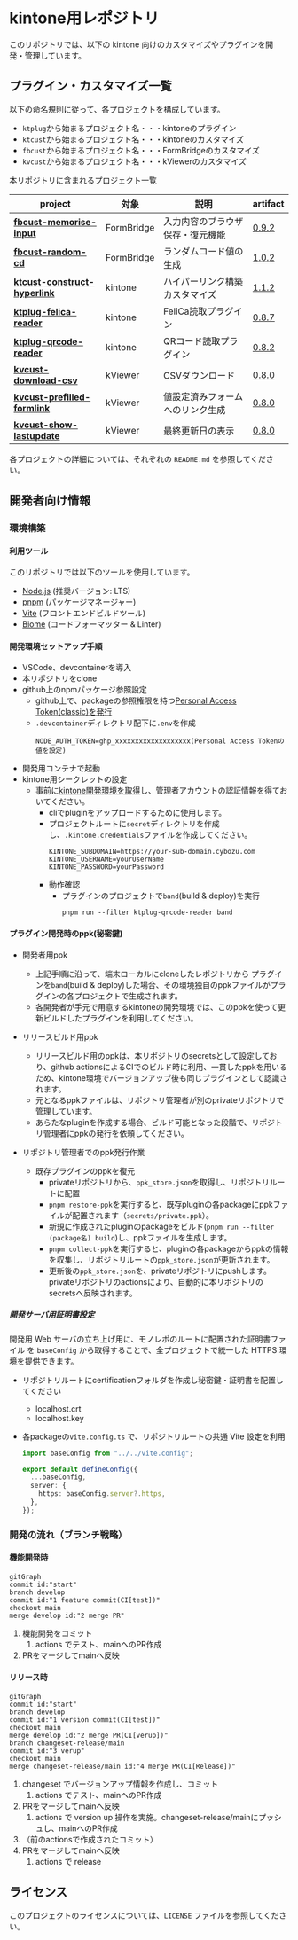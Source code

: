 # kintone用レポジトリ

このリポジトリでは、以下の kintone 向けのカスタマイズやプラグインを開発・管理しています。

## プラグイン・カスタマイズ一覧

以下の命名規則に従って、各プロジェクトを構成しています。
- `ktplug`から始まるプロジェクト名・・・kintoneのプラグイン
- `ktcust`から始まるプロジェクト名・・・kintoneのカスタマイズ
- `fbcust`から始まるプロジェクト名・・・FormBridgeのカスタマイズ
- `kvcust`から始まるプロジェクト名・・・kViewerのカスタマイズ

本リポジトリに含まれるプロジェクト一覧

| project | 対象 | 説明 | artifact |
| ------------------------------------------------------------------------- | ----------- | ------------------------ |----|
| [**fbcust-memorise-input**](https://github.com/ogrtk/best-kintone-plugins/tree/main/packages/fbcust-memorise-input) | FormBridge | 入力内容のブラウザ保存・復元機能 | [0.9.2](https://github.com/ogrtk/best-kintone-plugins/releases/tag/%40ogrtk%2Ffbcust-memorise-input%400.9.2)
| [**fbcust-random-cd**](https://github.com/ogrtk/best-kintone-plugins/tree/main/packages/fbcust-random-cd) | FormBridge | ランダムコード値の生成 | [1.0.2](https://github.com/ogrtk/best-kintone-plugins/releases/tag/%40ogrtk%2Ffbcust-random-cd%401.0.2)
| [**ktcust-construct-hyperlink**](https://github.com/ogrtk/best-kintone-plugins/tree/main/packages/ktcust-construct-hyperlink) | kintone | ハイパーリンク構築カスタマイズ | [1.1.2](https://github.com/ogrtk/best-kintone-plugins/releases/tag/%40ogrtk%2Fktcust-construct-hyperlink%401.1.2)
| [**ktplug-felica-reader**](https://github.com/ogrtk/best-kintone-plugins/tree/main/packages/ktplug-felica-reader) | kintone | FeliCa読取プラグイン | [0.8.7](https://github.com/ogrtk/best-kintone-plugins/releases/tag/%40ogrtk%2Fktplug-felica-reader%400.8.7)
| [**ktplug-qrcode-reader**](https://github.com/ogrtk/best-kintone-plugins/tree/main/packages/ktplug-qrcode-reader) | kintone | QRコード読取プラグイン | [0.8.2](https://github.com/ogrtk/best-kintone-plugins/releases/tag/%40ogrtk%2Fktplug-qrcode-reader%400.8.2)
| [**kvcust-download-csv**](https://github.com/ogrtk/best-kintone-plugins/tree/main/packages/kvcust-download-csv) | kViewer | CSVダウンロード | [0.8.0](https://github.com/ogrtk/best-kintone-plugins/releases/tag/%40ogrtk%2Fkvcust-download-csv%400.8.0)
| [**kvcust-prefilled-formlink**](https://github.com/ogrtk/best-kintone-plugins/tree/main/packages/kvcust-prefilled-formlink) | kViewer | 値設定済みフォームへのリンク生成 | [0.8.0](https://github.com/ogrtk/best-kintone-plugins/releases/tag/%40ogrtk%2Fkvcust-prefilled-formlink%400.8.0)
| [**kvcust-show-lastupdate**](https://github.com/ogrtk/best-kintone-plugins/tree/main/packages/kvcust-show-lastupdate) | kViewer | 最終更新日の表示 | [0.8.0](https://github.com/ogrtk/best-kintone-plugins/releases/tag/%40ogrtk%2Fkvcust-show-lastupdate%400.8.0)

各プロジェクトの詳細については、それぞれの `README.md` を参照してください。

## 開発者向け情報

### 環境構築

#### 利用ツール

このリポジトリでは以下のツールを使用しています。

- [Node.js](https://nodejs.org/) (推奨バージョン: LTS)
- [pnpm](https://pnpm.io/) (パッケージマネージャー)
- [Vite](https://vitejs.dev/) (フロントエンドビルドツール)
- [Biome](https://biomejs.dev/) (コードフォーマッター & Linter)

#### 開発環境セットアップ手順

- VSCode、devcontainerを導入
- 本リポジトリをclone
- github上のnpmパッケージ参照設定
  - github上で、packageの参照権限を持つ[Personal Access Token(classic)を発行](https://docs.github.com/en/authentication/keeping-your-account-and-data-secure/managing-your-personal-access-tokens#creating-a-personal-access-token-classic)
  - `.devcontainer`ディレクトリ配下に`.env`を作成
    ```text
    NODE_AUTH_TOKEN=ghp_xxxxxxxxxxxxxxxxxxx(Personal Access Tokenの値を設定)
    ```
- 開発用コンテナで起動
- kintone用シークレットの設定
  - 事前に[kintone開発環境を取得](https://cybozu.dev/ja/kintone/developer-license/)し、管理者アカウントの認証情報を得ておいてください。
    - cliでpluginをアップロードするために使用します。
    - プロジェクトルートに`secret`ディレクトリを作成し、`.kintone.credentials`ファイルを作成してください。
      ```text
      KINTONE_SUBDOMAIN=https://your-sub-domain.cybozu.com
      KINTONE_USERNAME=yourUserName
      KINTONE_PASSWORD=yourPassword
      ```
    - 動作確認
      - プラグインのプロジェクトで`band`(build & deploy)を実行
        ```shell
        pnpm run --filter ktplug-qrcode-reader band
        ```

#### プラグイン開発時のppk(秘密鍵)

- 開発者用ppk
  - 上記手順に沿って、端末ローカルにcloneしたレポジトリから プラグインを`band`(build & deploy)した場合、その環境独自のppkファイルがプラグインの各プロジェクトで生成されます。
  - 各開発者が手元で用意するkintoneの開発環境では、このppkを使って更新ビルドしたプラグインを利用してください。

- リリースビルド用ppk
  - リリースビルド用のppkは、本リポジトリのsecretsとして設定しており、github actionsによるCIでのビルド時に利用、一貫したppkを用いるため、kintone環境でバージョンアップ後も同じプラグインとして認識されます。
  - 元となるppkファイルは、リポジトリ管理者が別のprivateリポジトリで管理しています。
  - あらたなpluginを作成する場合、ビルド可能となった段階で、リポジトリ管理者にppkの発行を依頼してください。

- リポジトリ管理者でのppk発行作業
  - 既存プラグインのppkを復元
    - privateリポジトリから、`ppk_store.json`を取得し、リポジトリルートに配置
    - `pnpm restore-ppk`を実行すると、既存pluginの各packageにppkファイルが配置されます（`secrets/private.ppk`）。
    - 新規に作成されたpluginのpackageをビルド(`pnpm run --filter (package名) build`)し、ppkファイルを生成します。
    - `pnpm collect-ppk`を実行すると、pluginの各packageからppkの情報を収集し、リポジトリルートの`ppk_store.json`が更新されます。
    - 更新後の`ppk_store.json`を、privateリポジトリにpushします。privateリポジトリのactionsにより、自動的に本リポジトリのsecretsへ反映されます。

##### 開発サーバ用証明書設定

開発用 Web サーバの立ち上げ用に、モノレポのルートに配置された証明書ファイル を `baseConfig` から取得することで、全プロジェクトで統一した HTTPS 環境を提供できます。

- リポジトリルートにcertificationフォルダを作成し秘密鍵・証明書を配置してください
  - localhost.crt
  - localhost.key
- 各packageの`vite.config.ts` で、リポジトリルートの共通 Vite 設定を利用

  ```ts
  import baseConfig from "../../vite.config";

  export default defineConfig({
    ...baseConfig,
    server: {
      https: baseConfig.server?.https,
    },
  });
  ```


### 開発の流れ（ブランチ戦略） 

#### 機能開発時

```mermaid
gitGraph
commit id:"start"
branch develop
commit id:"1 feature commit(CI[test])"
checkout main
merge develop id:"2 merge PR"
```

1. 機能開発をコミット
   1. actions でテスト、mainへのPR作成  
1. PRをマージしてmainへ反映

#### リリース時
```mermaid
gitGraph
commit id:"start"
branch develop
commit id:"1 version commit(CI[test])"
checkout main
merge develop id:"2 merge PR(CI[verup])"
branch changeset-release/main
commit id:"3 verup"
checkout main
merge changeset-release/main id:"4 merge PR(CI[Release])"
```

1. changeset でバージョンアップ情報を作成し、コミット
   1. actions でテスト、mainへのPR作成  
1. PRをマージしてmainへ反映
   1. actions で version up 操作を実施。changeset-release/mainにプッシュし、mainへのPR作成
1. （前のactionsで作成されたコミット）
1. PRをマージしてmainへ反映
   1. actions で release


## ライセンス

このプロジェクトのライセンスについては、`LICENSE` ファイルを参照してください。


